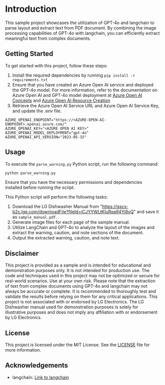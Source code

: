 # Introduction
This sample project showcases the utilization of GPT-4o and langchain to parse layout and extract text from PDF document. By combining the image processing capabilities of GPT-4o with langchain, you can efficiently extract meaningful text from complex documents.

## Getting Started
To get started with this project, follow these steps:

1. Install the required dependencies by running `pip install -r requirements.txt`
2. Ensure that you have created an Azure Open AI service and deployed the GPT-4o model. For more information, refer to the documentation on Azure Open AI and GPT-4o model deployment at [Azure Open AI Concepts](https://learn.microsoft.com/en-us/azure/ai-services/openai/concepts/models) and [Azure Open AI Resource Creation](https://learn.microsoft.com/en-us/azure/ai-services/openai/how-to/create-resource?pivots=web-portal)
3. Retrieve the Azure Open AI Service URL and Azure Open AI Service Key, and update the .env file.

```plaintext
AZURE_OPENAI_ENDPOINT="https://<AZURE-OPEN-AI-ENDPOINT>.openai.azure.com/"
AZURE_OPENAI_KEY="<AZURE OPEN AI KEY>"
AZURE_OPENAI_MODEL_DEPLOYMENT="gpt-4o"
AZURE_OPENAI_API_VERSION="2023-05-15"
```

## Usage
To execute the `parse_warning.py` Python script, run the following command:

```bash
python parse_warning.py
```
Ensure that you have the necessary permissions and dependencies installed before running the script.

This Python script will perform the following tasks:
1. Download the LG Dishwasher Manual from "https://gscs-b2c.lge.com/downloadFile?fileId=iCJYYWLtKIuRqa94Yi8vQ" and save it as `sample_manual.pdf`.
2. Generate image files for each page of the sample manual.
3. Utilize LangChain and GPT-4o to analyze the layout of the images and extract the warning, caution, and note sections of the document.
4. Output the extracted warning, caution, and note text.

## Disclaimer
This project is provided as a sample and is intended for educational and demonstration purposes only. It is not intended for production use. The code and techniques used in this project may not be optimized or secure for real-world scenarios. Use at your own risk.
Please note that the extraction of text from complex documents using GPT-4o and langchain may not always be accurate or complete. It is recommended to thoroughly test and validate the results before relying on them for any critical applications.
This project is not associated with or endorsed by LG Electronics. The LG Dishwasher manual used for demonstration purposes is solely for illustrative purposes and does not imply any affiliation with or endorsement by LG Electronics.

## License
This project is licensed under the MIT License. See the [LICENSE](./LICENSE) file for more information.

## Acknowledgements
- langchain: [Link to langchain](https://langchain.io)

